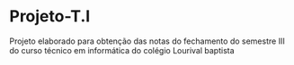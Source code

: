 # Projeto-T.I
Projeto elaborado para obtenção das notas do fechamento do semestre III do curso técnico em informática do colégio Lourival baptista 
